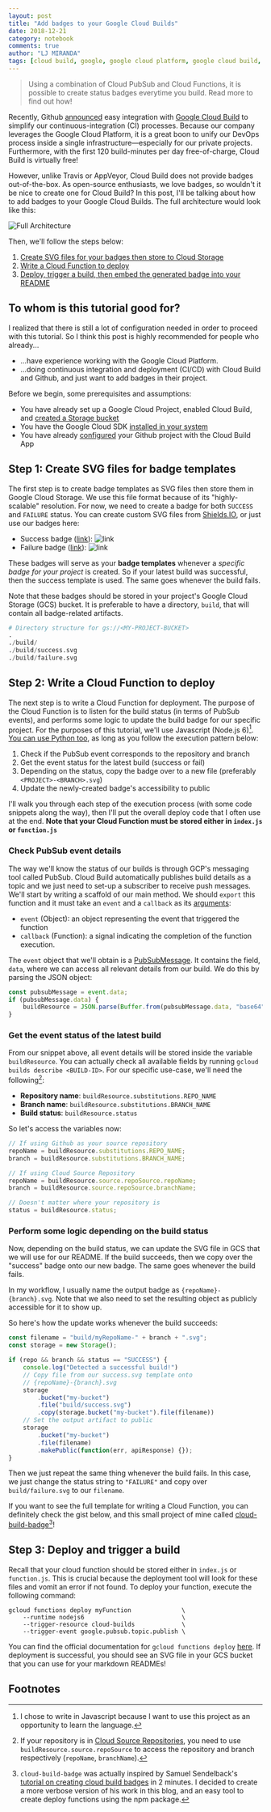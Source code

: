 ```yaml
---
layout: post
title: "Add badges to your Google Cloud Builds"
date: 2018-12-21
category: notebook
comments: true
author: "LJ MIRANDA"
tags: [cloud build, google, google cloud platform, google cloud build, badge]
---
```


> Using a combination of Cloud PubSub and Cloud Functions, it is possible to
> create status badges everytime you build. Read more to find out how!


Recently, Github
[announced](https://blog.github.com/2018-07-26-simplify-your-ci-process/) easy
integration with [Google Cloud Build](https://cloud.google.com/cloud-build/) to
simplify our continuous-integration (CI) processes. Because our company
leverages the Google Cloud Platform, it is a great boon to unify our DevOps
process inside a single infrastructure&mdash;especially for our private
projects. Furthermore, with the first 120 build-minutes per day free-of-charge,
Cloud Build is virtually free!

However, unlike Travis or AppVeyor, Cloud Build does not provide badges
out-of-the-box. As open-source enthusiasts, we love badges, so wouldn't it be
nice to create one for Cloud Build? In this post, I'll be talking about how to
add badges to your Google Cloud Builds. The full architecture would look like
this:

![Full Architecture](https://i.imgur.com/f3nK7gh.png)

Then, we'll follow the steps below:
1. [Create SVG files for your badges then store to Cloud Storage](#step-1-create-svg-files-for-badge-templates) 
2. [Write a Cloud Function to deploy](#step-2-write-a-cloud-function-to-deploy)
3. [Deploy, trigger a build, then embed the generated badge into your
   README](#step-3-deploy-and-trigger-a-build)

## To whom is this tutorial good for?

I realized that there is still a lot of configuration needed in order to proceed
with this tutorial. So I think this post is highly recommended for people who already...
- ...have experience working with the Google Cloud Platform.
- ...doing continuous integration and deployment (CI/CD) with Cloud Build and Github, and just want to add badges in their project.

Before we begin, some prerequisites and assumptions:
- You have already set up a Google Cloud Project, enabled Cloud Build, and
[created a Storage bucket](https://cloud.google.com/storage/docs/creating-buckets)
- You have the Google Cloud SDK [installed in your system](https://cloud.google.com/sdk/install) 
- You have already [configured](https://github.com/marketplace/google-cloud-build) your Github project with the Cloud Build App


## Step 1: Create SVG files for badge templates 

The first step is to create badge templates as SVG files then store them in
Google Cloud Storage. We use this file format because of its "highly-scalable"
resolution. For now, we need to create a badge for both `SUCCESS` and `FAILURE`
status. You can create custom SVG files from
[Shields.IO](https://shields.io/#/), or just use our badges here:

- Success badge ([link](https://storage.googleapis.com/tm-github-builds/build/success.svg)): ![link](https://storage.googleapis.com/tm-github-builds/build/success.svg) 
- Failure badge ([link](https://storage.googleapis.com/tm-github-builds/build/failure.svg)): ![link](https://storage.googleapis.com/tm-github-builds/build/failure.svg) 

These badges will serve as your **badge templates** whenever a *specific badge for
your project* is created. So if your latest build was successful, then the
success template is used. The same goes whenever the build fails.

Note that these badges should be stored in your project's Google Cloud Storage
(GCS) bucket. It is preferable to have a directory, `build`, that will contain all
badge-related artifacts. 

```s
# Directory structure for gs://<MY-PROJECT-BUCKET> 
.
./build/
./build/success.svg
./build/failure.svg
```

## Step 2: Write a Cloud Function to deploy 

The next step is to write a Cloud Function for deployment. The purpose of the
Cloud Function is to listen for the build status (in terms of PubSub events),
and performs some logic to update the build badge for our specific project. For
the purposes of this tutorial, we'll use Javascript (Node.js 6)[^1]. [You can
use Python
too](https://cloud.google.com/functions/docs/concepts/python-runtime),  as long
as you follow the execution pattern below:

1. Check if the PubSub event corresponds to the repository and branch
2. Get the event status for the latest build (success or fail)
3. Depending on the status, copy the badge over to a new file (preferably `<PROJECT>-<BRANCH>.svg`)
4. Update the newly-created badge's accessibility to public

I'll walk you through each step of the execution process (with some code
snippets along the way), then I'll put the overall deploy code that I
often use at the end. **Note that your Cloud Function must be stored either in
`index.js` or `function.js`**

### Check PubSub event details

The way we'll know the status of our builds is through GCP's messaging tool called
PubSub. Cloud Build automatically publishes build details as a topic and we
just need to set-up a subscriber to receive push messages. We'll start by writing a scaffold of our main method. We should `export` this
function and it must take an `event` and a `callback` as its [arguments](https://cloud.google.com/functions/docs/writing/background): 

- `event` (Object): an object representing the event that triggered the function
- `callback` (Function): a signal indicating the completion of the function
    execution. 

The `event` object that we'll obtain is a
[PubSubMessage](https://cloud.google.com/pubsub/docs/reference/rest/v1/PubsubMessage).
It contains the field, `data`, where we can access all relevant details from
our build. We do this by parsing the JSON object:

```javascript
const pubsubMessage = event.data;
if (pubsubMessage.data) {
    buildResource = JSON.parse(Buffer.from(pubsubMessage.data, "base64").toString());
}
```

### Get the event status of the latest build

From our snippet above, all event details will be stored inside the variable
`buildResource`. You can actually check all available fields by running `gcloud
builds describe <BUILD-ID>`. For our specific use-case, we'll need the
following[^2]:

- **Repository name**: `buildResource.substitutions.REPO_NAME`
- **Branch name**: `buildResource.substitutions.BRANCH_NAME` 
- **Build status**: `buildResource.status`

So let's access the variables now:

```javascript
// If using Github as your source repository 
repoName = buildResource.substitutions.REPO_NAME;
branch = buildResource.substitutions.BRANCH_NAME;

// If using Cloud Source Repository
repoName = buildResource.source.repoSource.repoName;
branch = buildResource.source.repoSource.branchName;

// Doesn't matter where your repository is
status = buildResource.status;
```

### Perform some logic depending on the build status

Now, depending on the build status, we can update the SVG file in GCS that we
will use for our README. If the build succeeds, then we copy over the "success"
badge onto our new badge. The same goes whenever the build fails.

In my workflow, I usually name the output badge as `{repoName}-{branch}.svg`.
Note that we also need to set the resulting object as publicly accessible for
it to show up.

So here's how the update works whenever the build succeeds:

```javascript
const filename = "build/myRepoName-" + branch + ".svg";
const storage = new Storage();

if (repo && branch && status == "SUCCESS") {
    console.log("Detected a successful build!")
    // Copy file from our success.svg template onto
    // {repoName}-{branch}.svg
    storage
        .bucket("my-bucket")
        .file("build/success.svg")
        .copy(storage.bucket("my-bucket").file(filename))
    // Set the output artifact to public        
    storage
        .bucket("my-bucket")
        .file(filename)
        .makePublic(function(err, apiResponse) {});
}
```

Then we just repeat the same thing whenever the build fails. In this case, we
just change the status string to `"FAILURE"` and copy over `build/failure.svg`
to our `filename`.

If you want to see the full template for writing a Cloud Function, you
can definitely check the gist below, and this small project of mine called
[cloud-build-badge](https://www.npmjs.com/package/cloud-build-badge)[^3]!

<script src="https://gist.github.com/ljvmiranda921/419e7c078d98069e8fc145d6cf0b540c.js"></script>

## Step 3: Deploy and trigger a build 

Recall that your cloud function should be stored either in `index.js` or
`function.js`. This is crucial because the deployment tool will look for
these files and vomit an error if not found. To deploy your function, execute
the following command:

```shell
gcloud functions deploy myFunction              \
    --runtime nodejs6                           \
    --trigger-resource cloud-builds             \
    --trigger-event google.pubsub.topic.publish \
```

You can find the official documentation for `gcloud functions deploy`
[here](https://cloud.google.com/sdk/gcloud/reference/functions/deploy).
If deployment is successful, you should see an SVG file in your GCS bucket
that you can use for your markdown READMEs!

## Footnotes

[^1]: I chose to write in Javascript because I want to use this project as an opportunity to learn the language.
[^2]: If your repository is in [Cloud Source Repositories](https://cloud.google.com/source-repositories/), you need to use `buildResource.source.repoSource` to access the repository and branch respectively (`repoName`, `branchName`). 
[^3]: `cloud-build-badge` was actually inspired by Samuel Sendelback's [tutorial on creating cloud build badges](https://github.com/sbsends/cloud-build-badge) in 2 minutes. I decided to create a more verbose version of his work in this blog, and an easy tool to create deploy functions using the npm package.

